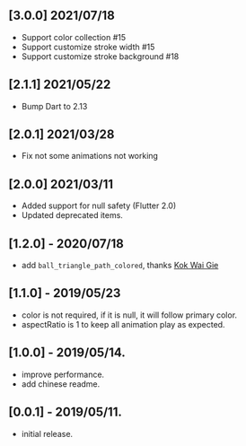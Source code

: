 ## [3.0.0] 2021/07/18
* Support color collection #15
* Support customize stroke width #15
* Support customize stroke background #18

## [2.1.1] 2021/05/22
* Bump Dart to 2.13

## [2.0.1] 2021/03/28
* Fix not some animations not working

## [2.0.0] 2021/03/11
* Added support for null safety (Flutter 2.0)
* Updated deprecated items.

## [1.2.0] - 2020/07/18
* add `ball_triangle_path_colored`, thanks [Kok Wai Gie](https://github.com/woshikie)

## [1.1.0] - 2019/05/23
* color is not required, if it is null, it will follow primary color.
* aspectRatio is 1 to keep all animation play as expected.

## [1.0.0] - 2019/05/14.
* improve performance.
* add chinese readme.

## [0.0.1] - 2019/05/11.

* initial release.
